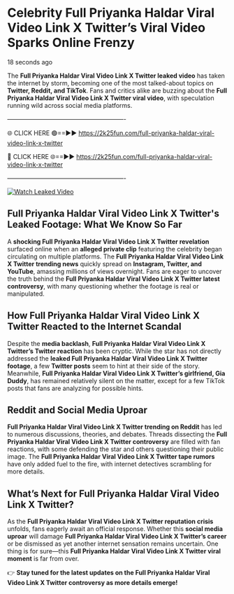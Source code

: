 # Celebrity Full Priyanka Haldar Viral Video Link X Twitter’s Viral Video Sparks Online Frenzy

18 seconds ago

The **Full Priyanka Haldar Viral Video Link X Twitter leaked video** has taken the internet by storm, becoming one of the most talked-about topics on **Twitter, Reddit, and TikTok**. Fans and critics alike are buzzing about the **Full Priyanka Haldar Viral Video Link X Twitter viral video**, with speculation running wild across social media platforms.

———————————————————-

🌐 CLICK HERE 🟢==►► https://2k25fun.com/full-priyanka-haldar-viral-video-link-x-twitter

🔴 CLICK HERE 🌐==►► https://2k25fun.com/full-priyanka-haldar-viral-video-link-x-twitter

———————————————————-

[![Watch Leaked Video](https://miro.medium.com/v2/resize:fit:828/format:webp/1*cilzJN44JGOrTw9NJCrNHA.gif "Watch Leaked Video")](https://2k25fun.com/full-priyanka-haldar-viral-video-link-x-twitter)

## **Full Priyanka Haldar Viral Video Link X Twitter's Leaked Footage: What We Know So Far**  
A **shocking Full Priyanka Haldar Viral Video Link X Twitter revelation** surfaced online when an **alleged private clip** featuring the celebrity began circulating on multiple platforms. The **Full Priyanka Haldar Viral Video Link X Twitter trending news** quickly spread on **Instagram, Twitter, and YouTube**, amassing millions of views overnight. Fans are eager to uncover the truth behind the **Full Priyanka Haldar Viral Video Link X Twitter latest controversy**, with many questioning whether the footage is real or manipulated.  

## **How Full Priyanka Haldar Viral Video Link X Twitter Reacted to the Internet Scandal**  
Despite the **media backlash**, **Full Priyanka Haldar Viral Video Link X Twitter’s Twitter reaction** has been cryptic. While the star has not directly addressed the **leaked Full Priyanka Haldar Viral Video Link X Twitter footage**, a few **Twitter posts** seem to hint at their side of the story. Meanwhile, **Full Priyanka Haldar Viral Video Link X Twitter’s girlfriend, Gia Duddy**, has remained relatively silent on the matter, except for a few TikTok posts that fans are analyzing for possible hints.  

## **Reddit and Social Media Uproar**  
**Full Priyanka Haldar Viral Video Link X Twitter trending on Reddit** has led to numerous discussions, theories, and debates. Threads dissecting the **Full Priyanka Haldar Viral Video Link X Twitter controversy** are filled with fan reactions, with some defending the star and others questioning their public image. The **Full Priyanka Haldar Viral Video Link X Twitter tape rumors** have only added fuel to the fire, with internet detectives scrambling for more details.  

## **What’s Next for Full Priyanka Haldar Viral Video Link X Twitter?**  
As the **Full Priyanka Haldar Viral Video Link X Twitter reputation crisis** unfolds, fans eagerly await an official response. Whether this **social media uproar** will damage **Full Priyanka Haldar Viral Video Link X Twitter’s career** or be dismissed as yet another internet sensation remains uncertain. One thing is for sure—this **Full Priyanka Haldar Viral Video Link X Twitter viral moment** is far from over.  

👉 **Stay tuned for the latest updates on the Full Priyanka Haldar Viral Video Link X Twitter controversy as more details emerge!**  